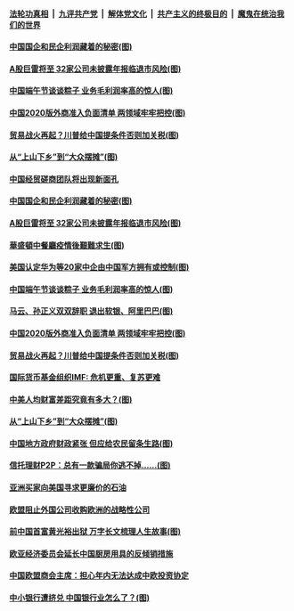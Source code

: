 

####  [法轮功真相](../../../../basic/blob/master/README.md?t=06261102) &nbsp;|&nbsp; [九评共产党](../../../../9ping.md/blob/master/README.md?t=06261102) &nbsp;|&nbsp; [解体党文化](../../../../jtdwh.md/blob/master/README.md?t=06261102)  &nbsp;|&nbsp; [共产主义的终极目的](../../../../gczydzjmd.md/blob/master/README.md?t=06261102) &nbsp;|&nbsp; [魔鬼在统治我们的世界](../../../../mgztzwmdsj.md/blob/master/README.md?t=06261102) 

#### [中国国企和民企利润藏着的秘密(图)](../pages/p5/937711.md?t=06261102) 

#### [A股巨雷将至 32家公司未披露年报临退市风险(图)](../pages/p5/937727.md?t=06261102) 

#### [中国端午节谈谈粽子 业务毛利润率高的惊人(图)](../pages/p5/937695.md?t=06261102) 

#### [中国2020版外商准入负面清单 两领域牢牢把控(图)](../pages/p5/937687.md?t=06261102) 

#### [贸易战火再起？川普给中国提条件否则加关税(图)](../pages/p5/937682.md?t=06261102) 

#### [从“上山下乡”到“大众摆摊”(图)](../pages/p5/937620.md?t=06261102) 

#### [中国经贸磋商团队将出现新面孔](../pages/p5/937736.md?t=06261102) 

#### [中国国企和民企利润藏着的秘密(图)](../pages/p5/937711.md?t=06261102) 

#### [A股巨雷将至 32家公司未披露年报临退市风险(图)](../pages/p5/937727.md?t=06261102) 

#### [華盛頓中餐廳疫情後艱難求生(图)](../pages/p5/937726.md?t=06261102) 

#### [美国认定华为等20家中企由中国军方拥有或控制(图)](../pages/p5/937724.md?t=06261102) 

#### [中国端午节谈谈粽子 业务毛利润率高的惊人(图)](../pages/p5/937695.md?t=06261102) 

#### [马云、孙正义双双辞职 退出软银、阿里巴巴(图)](../pages/p5/937690.md?t=06261102) 

#### [中国2020版外商准入负面清单 两领域牢牢把控(图)](../pages/p5/937687.md?t=06261102) 

#### [贸易战火再起？川普给中国提条件否则加关税(图)](../pages/p5/937682.md?t=06261102) 

#### [国际货币基金组织IMF: 危机更重、复苏更难](../pages/p5/937676.md?t=06261102) 

#### [中美人均财富差距究竟有多大？(图)](../pages/p5/937633.md?t=06261102) 

#### [从“上山下乡”到“大众摆摊”(图)](../pages/p5/937620.md?t=06261102) 

#### [中国地方政府财政紧张 但应给农民留条生路(图)](../pages/p5/937593.md?t=06261102) 

#### [信托理财P2P：总有一款骗局你逃不掉……(图)](../pages/p5/937618.md?t=06261102) 

#### [亚洲买家向美国寻求更廉价的石油](../pages/p5/937608.md?t=06261102) 

#### [欧盟阻止外国公司收购欧洲的战略性公司](../pages/p5/937606.md?t=06261102) 

#### [前中国首富黄光裕出狱 万字长文梳理人生故事(图)](../pages/p5/937586.md?t=06261102) 

#### [欧亚经济委员会延长中国厨房用具的反倾销措施](../pages/p5/937582.md?t=06261102) 

#### [中国欧盟商会主席：担心年内无法达成中欧投资协定](../pages/p5/937575.md?t=06261102) 

#### [中小银行遭挤兑 中国银行业怎么了？(图)](../pages/p5/937574.md?t=06261102) 

